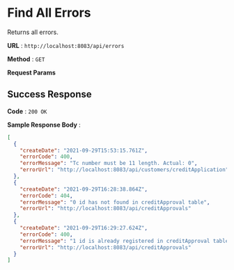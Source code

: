 # Find All Errors

Returns all errors.

**URL** : `http://localhost:8083/api/errors`

**Method** : `GET`

**Request Params**

## Success Response

**Code** : `200 OK`

**Sample Response Body** :

```json
[
  {
    "createDate": "2021-09-29T15:53:15.761Z",
    "errorCode": 400,
    "errorMessage": "Tc number must be 11 length. Actual: 0",
    "errorUrl": "http://localhost:8083/api/customers/creditApplication"
  },
  {
    "createDate": "2021-09-29T16:28:38.864Z",
    "errorCode": 404,
    "errorMessage": "0 id has not found in creditApproval table",
    "errorUrl": "http://localhost:8083/api/creditApprovals"
  },
  {
    "createDate": "2021-09-29T16:29:27.624Z",
    "errorCode": 400,
    "errorMessage": "1 id is already registered in creditApproval table",
    "errorUrl": "http://localhost:8083/api/creditApprovals"
  }
]
```